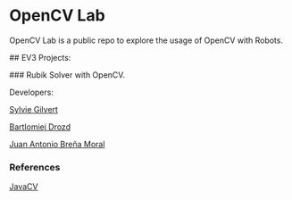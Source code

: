 # OpenCV Lab

OpenCV Lab is a public repo to explore the usage of OpenCV with Robots.

## EV3 Projects:

### Rubik Solver with OpenCV.

Developers:

[Sylvie Gilvert](http://album-photos-gilbert-sylvie.com/Album2013/hobbies.php)

[Bartlomiej Drozd](https://github.com/dedraPL)

[Juan Antonio Breña Moral](http://www.juanantonio.info/)

### References

[JavaCV](https://github.com/bytedeco/javacv)

